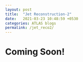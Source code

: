 ```yaml
---
layout: post
title:  "Jet Reconstruction-2"
date:   2021-03-23 10:48:59 +0530
categories: ATLAS blogs
permalink: /jet_reco2/
---
```

<h1>Coming Soon!</h1>
